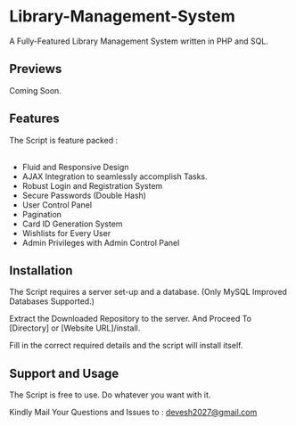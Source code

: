 # Library-Management-System

A Fully-Featured Library Management System written in PHP and SQL.

## Previews

Coming Soon.

## Features

The Script is feature packed :
<br/><br/>
<ul>
	<li>Fluid and Responsive Design</li>
	<li>AJAX Integration to seamlessly accomplish Tasks.</li>
	<li>Robust Login and Registration System</li>
	<li>Secure Passwords (Double Hash)</li>
	<li>User Control Panel</li>
	<li>Pagination</li>
	<li>Card ID Generation System</li>
	<li>Wishlists for Every User</li>
	<li>Admin Privileges with Admin Control Panel</li>
</ul>

## Installation

The Script requires a server set-up and a database. (Only MySQL Improved Databases Supported.)

Extract the Downloaded Repository to the server. And Proceed To [Directory] or [Website URL]/install.

Fill in the correct required details and the script will install itself.

## Support and Usage

The Script is free to use. Do whatever you want with it.

Kindly Mail Your Questions and Issues to : devesh2027@gmail.com
